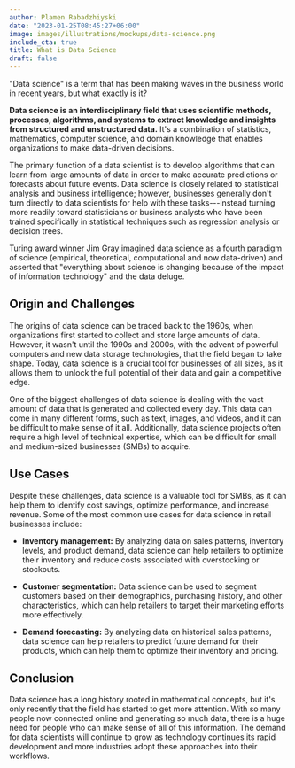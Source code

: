 ```yaml
---
author: Plamen Rabadzhiyski
date: "2023-01-25T08:45:27+06:00"
image: images/illustrations/mockups/data-science.png
include_cta: true
title: What is Data Science
draft: false
---
```


"Data science" is a term that has been making waves in the business world in recent years, but what exactly is it?

**Data science is an interdisciplinary field that uses scientific methods, processes, algorithms, and systems to extract knowledge and insights from structured and unstructured data.** It's a combination of statistics, mathematics, computer science, and domain knowledge that enables organizations to make data-driven decisions.

The primary function of a data scientist is to develop algorithms that can learn from large amounts of data in order to make accurate predictions or forecasts about future events. Data science is closely related to statistical analysis and business intelligence; however, businesses generally don't turn directly to data scientists for help with these tasks---instead turning more readily toward statisticians or business analysts who have been trained specifically in statistical techniques such as regression analysis or decision trees.

Turing award winner Jim Gray imagined data science as a fourth paradigm of science (empirical, theoretical, computational and now data-driven) and asserted that "everything about science is changing because of the impact of information technology" and the data deluge.

## Origin and Challenges

The origins of data science can be traced back to the 1960s, when organizations first started to collect and store large amounts of data. However, it wasn't until the 1990s and 2000s, with the advent of powerful computers and new data storage technologies, that the field began to take shape. Today, data science is a crucial tool for businesses of all sizes, as it allows them to unlock the full potential of their data and gain a competitive edge.

One of the biggest challenges of data science is dealing with the vast amount of data that is generated and collected every day. This data can come in many different forms, such as text, images, and videos, and it can be difficult to make sense of it all. Additionally, data science projects often require a high level of technical expertise, which can be difficult for small and medium-sized businesses (SMBs) to acquire.

## Use Cases

Despite these challenges, data science is a valuable tool for SMBs, as it can help them to identify cost savings, optimize performance, and increase revenue. Some of the most common use cases for data science in retail businesses include:

-   **Inventory management:** By analyzing data on sales patterns, inventory levels, and product demand, data science can help retailers to optimize their inventory and reduce costs associated with overstocking or stockouts.

-   **Customer segmentation:** Data science can be used to segment customers based on their demographics, purchasing history, and other characteristics, which can help retailers to target their marketing efforts more effectively.

-   **Demand forecasting:** By analyzing data on historical sales patterns, data science can help retailers to predict future demand for their products, which can help them to optimize their inventory and pricing.

## Conclusion

Data science has a long history rooted in mathematical concepts, but it's only recently that the field has started to get more attention. With so many people now connected online and generating so much data, there is a huge need for people who can make sense of all of this information. The demand for data scientists will continue to grow as technology continues its rapid development and more industries adopt these approaches into their workflows.
